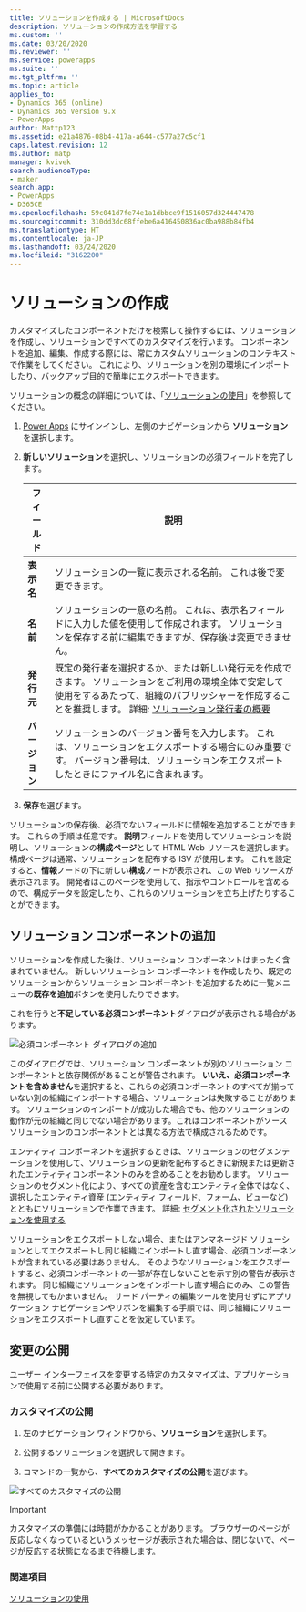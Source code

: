 ```yaml
---
title: ソリューションを作成する | MicrosoftDocs
description: ソリューションの作成方法を学習する
ms.custom: ''
ms.date: 03/20/2020
ms.reviewer: ''
ms.service: powerapps
ms.suite: ''
ms.tgt_pltfrm: ''
ms.topic: article
applies_to:
- Dynamics 365 (online)
- Dynamics 365 Version 9.x
- PowerApps
author: Mattp123
ms.assetid: e21a4876-08b4-417a-a644-c577a27c5cf1
caps.latest.revision: 12
ms.author: matp
manager: kvivek
search.audienceType:
- maker
search.app:
- PowerApps
- D365CE
ms.openlocfilehash: 59c041d7fe74e1a1dbbce9f1516057d324447478
ms.sourcegitcommit: 310dd3dc68ffebe6a416450836ac0ba988b84fb4
ms.translationtype: HT
ms.contentlocale: ja-JP
ms.lasthandoff: 03/24/2020
ms.locfileid: "3162200"
---
```

# <a name="create-a-solution"></a>ソリューションの作成

カスタマイズしたコンポーネントだけを検索して操作するには、ソリューションを作成し、ソリューションですべてのカスタマイズを行います。 コンポーネントを追加、編集、作成する際には、常にカスタムソリューションのコンテキストで作業をしてください。 これにより、ソリューションを別の環境にインポートしたり、バックアップ目的で簡単にエクスポートできます。   
  
ソリューションの概念の詳細については、「[ソリューションの使用](solutions-overview.md)」を参照してください。  
  
1.  [Power Apps](https://make.powerapps.com/?utm_source=padocs&utm_medium=linkinadoc&utm_campaign=referralsfromdoc) にサインインし、左側のナビゲーションから **ソリューション** を選択します。 
  
2.  **新しいソリューション**を選択し、ソリューションの必須フィールドを完了します。
  
    |フィールド|説明|  
    |-----------|-----------------|  
    |**表示名**|ソリューションの一覧に表示される名前。 これは後で変更できます。|  
    |**名前**|ソリューションの一意の名前。 これは、表示名フィールドに入力した値を使用して作成されます。 ソリューションを保存する前に編集できますが、保存後は変更できません。|  
    |**発行元**|既定の発行者を選択するか、または新しい発行元を作成できます。 ソリューションをご利用の環境全体で安定して使用をするあたって、組織のパブリッシャーを作成することを推奨します。 詳細: [ソリューション発行者の概要](change-solution-publisher-prefix.md) |  
    |**バージョン**|ソリューションのバージョン番号を入力します。 これは、ソリューションをエクスポートする場合にのみ重要です。 バージョン番号は、ソリューションをエクスポートしたときにファイル名に含まれます。|  
  
3.  **保存**を選びます。  
  
 ソリューションの保存後、必須でないフィールドに情報を追加することができます。 これらの手順は任意です。 **説明**フィールドを使用してソリューションを説明し、ソリューションの**構成ページ**として HTML Web リソースを選択します。 構成ページは通常、ソリューションを配布する ISV が使用します。 これを設定すると、**情報**ノードの下に新しい**構成**ノードが表示され、この Web リソースが表示されます。 開発者はこのページを使用して、指示やコントロールを含めるので、構成データを設定したり、これらのソリューションを立ち上げたりすることができます。  
  
<a name="BKMK_AddSolutionComponents"></a>   

## <a name="add-solution-components"></a>ソリューション コンポーネントの追加  
 ソリューションを作成した後は、ソリューション コンポーネントはまったく含まれていません。 新しいソリューション コンポーネントを作成したり、既定のソリューションからソリューション コンポーネントを追加するために一覧メニューの**既存を追加**ボタンを使用したりできます。  
  
 これを行うと**不足している必須コンポーネント**ダイアログが表示される場合があります。  
   
 ![必須コンポーネント ダイアログの追加](media/crm-itpro-cust-addrequiredcomponents.PNG "必須コンポーネント ダイアログの追加")  
  
 このダイアログでは、ソリューション コンポーネントが別のソリューション コンポーネントと依存関係があることが警告されます。 **いいえ、必須コンポーネントを含めません**を選択すると、これらの必須コンポーネントのすべてが揃っていない別の組織にインポートする場合、ソリューションは失敗することがあります。 ソリューションのインポートが成功した場合でも、他のソリューションの動作が元の組織と同じでない場合があります。これはコンポーネントがソース ソリューションのコンポーネントとは異なる方法で構成されるためです。  
  
エンティティ コンポーネントを選択するときは、ソリューションのセグメンテーションを使用して、ソリューションの更新を配布するときに新規または更新されたエンティティコンポーネントのみを含めることをお勧めします。 ソリューションのセグメント化により、すべての資産を含むエンティティ全体ではなく、選択したエンティティ資産 (エンティティ フィールド、フォーム、ビューなど) とともにソリューションで作業できます。 詳細: [セグメント化されたソリューションを使用する](use-segmented-solutions-patches-simplify-updates.md)
  
 ソリューションをエクスポートしない場合、またはアンマネージド ソリューションとしてエクスポートし同じ組織にインポートし直す場合、必須コンポーネントが含まれている必要はありません。 そのようなソリューションをエクスポートすると、必須コンポーネントの一部が存在しないことを示す別の警告が表示されます。 同じ組織にソリューションをインポートし直す場合にのみ、この警告を無視してもかまいません。 サード パーティの編集ツールを使用せずにアプリケーション ナビゲーションやリボンを編集する手順では、同じ組織にソリューションをエクスポートし直すことを仮定しています。  

<!-- >
> [!IMPORTANT]
>  If you plan to include appointments in solutions, we strongly recommend that you don’t include only appointments and only recurring appointments in separate solutions. If you install and uninstall separate solutions with different appointment types, you’ll encounter a SQL Server error and you’ll have to re-create the appointments.  -->

## <a name="publish-changes"></a>変更の公開 

 ユーザー インターフェイスを変更する特定のカスタマイズは、アプリケーションで使用する前に公開する必要があります。 
 
### <a name="publish-your-customizations"></a>カスタマイズの公開

1.  左のナビゲーション ウィンドウから、**ソリューション**を選択します。

2.  公開するソリューションを選択して開きます。

3.  コマンドの一覧から、**すべてのカスタマイズの公開**を選びます。  

![すべてのカスタマイズの公開](media/publish-all-customizations.PNG "すべてのカスタマイズの公開")  
  
> [!IMPORTANT]
>  カスタマイズの準備には時間がかかることがあります。 ブラウザーのページが反応しなくなっているというメッセージが表示された場合は、閉じないで、ページが反応する状態になるまで待機します。  

### <a name="see-also"></a>関連項目
 [ソリューションの使用](use-solution-explorer.md)
